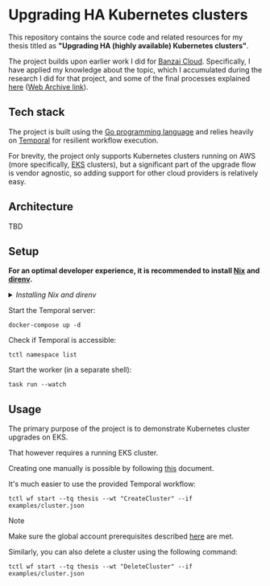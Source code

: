 # Upgrading HA Kubernetes clusters

This repository contains the source code and related resources for my thesis
titled as **"Upgrading HA (highly available) Kubernetes clusters"**.

The project builds upon earlier work I did for [Banzai Cloud](https://banzaicloud.com).
Specifically, I have applied my knowledge about the topic, which I accumulated during the research I did for that project,
and some of the final processes explained [here](https://banzaicloud.com/blog/kubernetes-nodepool-upgrades/) ([Web Archive link](https://web.archive.org/web/20221227164536/https://banzaicloud.com/blog/kubernetes-nodepool-upgrades/)).

## Tech stack

The project is built using the [Go programming language](https://go.dev/) and relies heavily on [Temporal](https://temporal.io/) for resilient workflow execution.

For brevity, the project only supports Kubernetes clusters running on AWS (more specifically, [EKS](https://docs.aws.amazon.com/eks/latest/userguide/what-is-eks.html) clusters),
but a significant part of the upgrade flow is vendor agnostic, so adding support for other cloud providers is relatively easy.

## Architecture

TBD

## Setup

**For an optimal developer experience, it is recommended to install [Nix](https://nixos.org/download.html) and [direnv](https://direnv.net/docs/installation.html).**

<details><summary><i>Installing Nix and direnv</i></summary><br>

**Note: These are instructions that _SHOULD_ work in most cases. Consult the links above for the official instructions for your OS.**

Install Nix:

```sh
sh <(curl -L https://nixos.org/nix/install) --daemon
```

Consult the [installation instructions](https://direnv.net/docs/installation.html) to install direnv using your package manager.

On MacOS:

```sh
brew install direnv
```

Install from binary builds:

```sh
curl -sfL https://direnv.net/install.sh | bash
```

The last step is to configure your shell to use direnv. For example for bash, add the following lines at the end of your `~/.bashrc`:

    eval "\$(direnv hook bash)"

**Then restart the shell.**

For other shells, see [https://direnv.net/docs/hook.html](https://direnv.net/docs/hook.html).

**MacOS specific instructions**

Nix may stop working after a MacOS upgrade. If it does, follow [these instructions](https://github.com/NixOS/nix/issues/3616#issuecomment-662858874).

<hr>
</details>

Start the Temporal server:

```shell
docker-compose up -d
```

Check if Temporal is accessible:

```shell
tctl namespace list
```

Start the worker (in a separate shell):

```shell
task run --watch
```

## Usage

The primary purpose of the project is to demonstrate Kubernetes cluster upgrades on EKS.

That however requires a running EKS cluster.

Creating one manually is possible by following [this](./docs/create-eks-cluster.md) document.

It's much easier to use the provided Temporal workflow:

```shell
tctl wf start --tq thesis --wt "CreateCluster" --if examples/cluster.json
```

> [!NOTE]
> Make sure the global account prerequisites described [here](./docs/create-eks-cluster.md) are met.

Similarly, you can also delete a cluster using the following command:

```shell
tctl wf start --tq thesis --wt "DeleteCluster" --if examples/cluster.json
```
